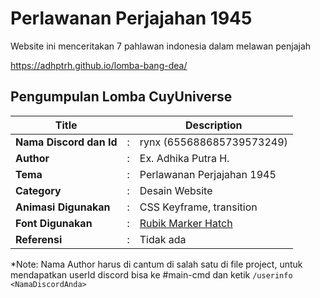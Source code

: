 # Perlawanan Perjajahan 1945

Website ini menceritakan 7 pahlawan indonesia dalam melawan penjajah

https://adhptrh.github.io/lomba-bang-dea/

## Pengumpulan Lomba CuyUniverse 

| Title        |   | Description                    |   
|--------------|---|--------------------------------|
| **Nama Discord dan Id** | : | rynx (655688685739573249)     |
| **Author**       | : | Ex. Adhika Putra H. |
| **Tema**       | : | Perlawanan Perjajahan 1945 |
| **Category**    | : | Desain Website                 |
| **Animasi Digunakan** | : | CSS Keyframe, transition |
| **Font Digunakan** | : | [Rubik Marker Hatch](https://fonts.google.com/specimen/Rubik+Marker+Hatch) |
| **Referensi** | : | Tidak ada |

*Note: Nama Author harus di cantum di salah satu di file project, untuk mendapatkan userId discord bisa ke #main-cmd dan ketik `/userinfo <NamaDiscordAnda>`
